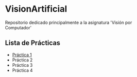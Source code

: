 # VisionArtificial
Repositorio dedicado principalmente a la asignatura 'Visión por Computador'

## Lista de Prácticas
<ul>
  <li><a href="./Práctica_1%20Anaconda">Práctica 1</a></li>
  <li>Práctica 2</li>
  <li>Práctica 3</li>
  <li>Práctica 4</li>
  
</ul>
